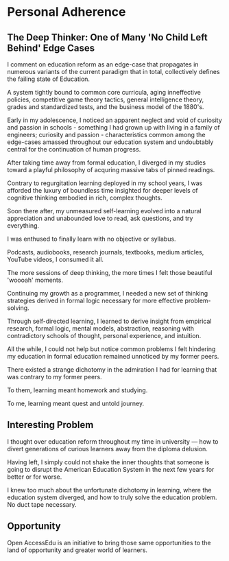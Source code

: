 # Personal Adherence

## The Deep Thinker: One of Many 'No Child Left Behind' Edge Cases

I comment on education reform as an edge-case that propagates in numerous
variants of the current paradigm that in total, collectively defines the failing
state of Education.

A system tightly bound to common core curricula, aging inneffective policies,
competitive game theory tactics, general intelligence theory, grades and
standardized tests, and the business model of the 1880's.

Early in my adolescence, I noticed an apparent neglect and void of curiosity and
passion in schools - something I had grown up with living in a family of
engineers; curiosity and passion - characteristics common among the edge-cases
amassed throughout our education system and undoubtably central for the
continuation of human progress.

After taking time away from formal education, I diverged in my studies toward a
playful philosophy of acquring massive tabs of pinned readings.

Contrary to regurgitation learning deployed in my school years, I was afforded
the luxury of boundless time insighted for deeper levels of cognitive thinking
embodied in rich, complex thoughts.

Soon there after, my unmeasured self-learning evolved into a natural
appreciation and unabounded love to read, ask questions, and try everything.

I was enthused to finally learn with no objective or syllabus.

Podcasts, audiobooks, research journals, textbooks, medium articles, YouTube
videos, I consumed it all.

The more sessions of deep thinking, the more times I felt those beautiful
'woooah' moments.

Continuing my growth as a programmer, I needed a new set of thinking strategies
derived in formal logic necessary for more effective problem-solving.

Through self-directed learning, I learned to derive insight from empirical
research, formal logic, mental models, abstraction, reasoning with contradictory
schools of thought, personal experience, and intuition.

All the while, I could not help but notice common problems I felt hindering my
education in formal education remained unnoticed by my former peers.

There existed a strange dichotomy in the admiration I had for learning that was
contrary to my former peers.

To them, learning meant homework and studying.

To me, learning meant quest and untold journey.

## Interesting Problem

I thought over education reform throughout my time in university — how to divert
generations of curious learners away from the diploma delusion.

Having left, I simply could not shake the inner thoughts that someone is going
to disrupt the American Education System in the next few years for better or for
worse.

I knew too much about the unfortunate dichotomy in learning, where the education
system diverged, and how to truly solve the education problem. No duct tape
necessary.

## Opportunity

Open AccessEdu is an initiative to bring those same opportunities to the land of
opportunity and greater world of learners.
